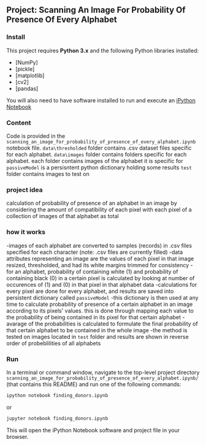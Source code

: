 ## Project:  Scanning An Image For Probability Of Presence Of Every Alphabet

### Install

This project requires **Python 3.x** and the following Python libraries installed:

- [NumPy]
- [pickle]
- [matplotlib]
- [cv2]
- [pandas]

You will also need to have software installed to run and execute an [iPython Notebook](http://ipython.org/notebook.html)

### Content

Code is provided in the `scanning_an_image_for_probability_of_presence_of_every_alphabet.ipynb` notebook file. 
`data\thresholded` folder contains .csv dataset files specific for each alphabet.
`data\images` folder contains folders specific for each alphabet. each folder contains images of the alphabet it is specific for
`passiveModel` is a persisntent python dictionary holding some results
`test` folder contains images to test on
### project idea
calculation of probability of presence of an alphabet in an image by considering the amount of compatibility of each pixel with each pixel of a collection of images of that alphabet as total

### how it works
-images of each alphabet are converted to samples (records) in .csv files specified for each character (note: .csv files are currently filled)
-data attributes representing an image are the values of each pixel in that image resized, thresholded, and had its white margins trimmed for consistency
-for an alphabet, probability of containing white (1) and probability of containing black (0) in a certain pixel is calculated by looking at number of occurences of (1) and (0) in that pixel in that alphabet data
-calculations for every pixel are done for every alphabet, and results are saved into persistent dictionary called `passiveModel`
-this dictionary is then used at any time to calculate probability of presence of a certain alphabet in an image according to its pixels' values. this is done through mapping each value to the probability of being contained in its pixel for that certain alphabet
-avarage of the probabilities is calculated to formulate the final probability of that certain alphabet to be contained in the whole image
-the method is tested on images located in `test` folder and results are shown in reverse order of probeblilities of all alphabets



### Run

In a terminal or command window, navigate to the top-level project directory `scanning_an_image_for_probability_of_presence_of_every_alphabet.ipynb/` (that contains this README) and run one of the following commands:

```bash
ipython notebook finding_donors.ipynb
```  
or
```bash
jupyter notebook finding_donors.ipynb
```

This will open the iPython Notebook software and project file in your browser.
